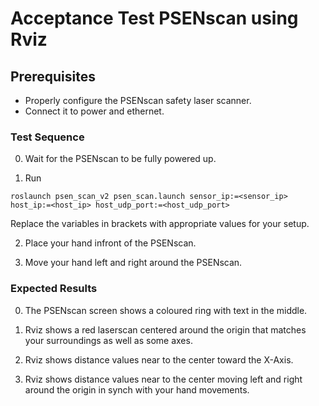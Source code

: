 <!--
Copyright (c) 2020 Pilz GmbH & Co. KG

Licensed under the Apache License, Version 2.0 (the "License");
you may not use this file except in compliance with the License.
You may obtain a copy of the License at

    http://www.apache.org/licenses/LICENSE-2.0

Unless required by applicable law or agreed to in writing, software
distributed under the License is distributed on an "AS IS" BASIS,
WITHOUT WARRANTIES OR CONDITIONS OF ANY KIND, either express or implied.
See the License for the specific language governing permissions and
limitations under the License.

-->

# Acceptance Test PSENscan using Rviz

## Prerequisites
  - Properly configure the PSENscan safety laser scanner.
  - Connect it to power and ethernet.

### Test Sequence

  0. Wait for the PSENscan to be fully powered up.

  1. Run
  ```
  roslaunch psen_scan_v2 psen_scan.launch sensor_ip:=<sensor_ip> host_ip:=<host_ip> host_udp_port:=<host_udp_port>
  ```
  Replace the variables in brackets with appropriate values for your setup.

  2. Place your hand infront of the PSENscan.

  3. Move your hand left and right around the PSENscan.

### Expected Results

  0. The PSENscan screen shows a coloured ring with text in the middle.

  1. Rviz shows a red laserscan centered around the origin that matches your surroundings as well as some axes.

  2. Rviz shows distance values near to the center toward the X-Axis.

  3. Rviz shows distance values near to the center moving left and right around the origin in synch with your hand movements.
